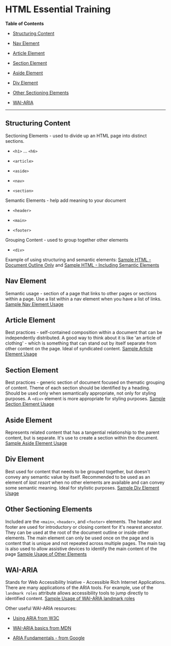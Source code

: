 # HTML Essential Training

**Table of Contents**

* [Structuring Content](#structuring-content)

* [Nav Element](#nav-element.html)

* [Article Element](#article-element)

* [Section Element](#section-element)

* [Aside Element](#aside-element)

* [Div Element](#div-element)

* [Other Sectioning Elements](#other-sectioning-elements)

* [WAI-ARIA](#wai-aria)

---

## Structuring Content

Sectioning Elements - used to divide up an HTML page into distinct sections.

* `<h1>` ... `<h6>`

* `<article>`

* `<aside>`

* `<nav>`

* `<section>`

Semantic Elements - help add meaning to your document

* `<header>`

* `<main>`

* `<footer>`

Grouping Content - used to group together other elements

* `<div>`

Example of using structuring and semantic elements: [Sample HTML - Document Outline Only](document-outline.html) and [Sample HTML - Including Semantic Elements](semantic-elements.html)

## Nav Element

Semantic usage - section of a page that links to other pages or sections within a page. Use a list within a nav element when you have a list of links. [Sample Nav Element Usage](nav.html)

## Article Element

Best practices - self-contained composition within a document that can be independently distributed. A good way to think about it is like 'an article of clothing' - which is something that can stand out by itself separate from other content on the page. Ideal of syndicated content. [Sample Article Element Usage](article.html)

## Section Element

Best practices - generic section of document focused on thematic grouping of content. Theme of each section should be identified by a heading. Should be used only when semantically appropriate, not only for styling purposes. A `<div>` element is more appropriate for styling purposes. [Sample Section Element Usage](section.html)

## Aside Element

Represents related content that has a tangential relationship to the parent content, but is separate. It's use to create a section within the document. [Sample Aside Element Usage](aside.html)

## Div Element

Best used for content that needs to be grouped together, but doesn't convey any semantic value by itself. Recommended to be used as an element of *last resort* when no other elements are available and can convey some semantic meaning. Ideal for stylistic purposes. [Sample Div Element Usage](div.html)

## Other Sectioning Elements

Included are the `<main>`, `<header>`, and `<footer>` elements. The header and footer are used for introductory or closing content for it's nearest ancestor. They can be used at the root of the document outline or inside other elements. The main element can only be used once on the page and is content that is unique and not repeated across multiple pages. The main tag is also used to allow assistive devices to identify the main content of the page [Sample Usage of Other Elements](other.html)

## WAI-ARIA

Stands for Web Accessibility Iniative - Accessible Rich Internet Applications. There are many applications of the ARIA tools. For example, use of the `landmark roles` attribute allows accessibility tools to jump directly to identified content. [Sample Usage of WAI-ARIA landmark roles](wai-aria.html)

Other useful WAI-ARIA resources:

* [Using ARIA from W3C](https://www.w3.org/TR/using-aria/)

* [WAI-ARIA basics from MDN](https://developer.mozilla.org/en-US/docs/Learn/Accessibility/WAI-ARIA_basics)

* [ARIA Fundamentals - from Google](https://developers.google.com/web/fundamentals/accessibility/semantics-aria/)